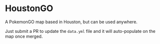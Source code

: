 # HoustonGO

A PokemonGO map based in Houston, but can be used anywhere.

Just submit a PR to update the `data.yml` file and it will auto-populate on the map once merged.
